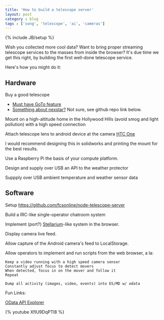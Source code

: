 ```yaml
---
title: 'How to build a telescope server'
layout: post
category : blog
tags : ['song', 'telescope', 'ai', 'cameras']
---
```

{% include JB/setup %}

Wish you collected more cool data? Want to bring proper streaming telescope services to the masses from inside the browser? It's due time we get this right, by building the first well-done telescope service.

Here's how you might do it:

## Hardware

Buy a good telescope
* [Must have GoTo feature](http://www.celestron.com/astronomy/series/advanced-series-gt-computerized-telescopes/)
* [Something about nexstar?](http://www.celestron.com/astronomy/celestron-nexstar-5se.html) Not sure, see github repo link below.

Mount on a high-altitude home in the Hollywood Hills (avoid smog and light pollution) with a high speed connection

Attach telescope lens to android device at the camera [HTC One](http://www.htc.com/us/smartphones/htc-one/?PS=1&cid=sem157p174347&gclid=COf2jK2u97cCFRHhQgodhwoAGg)

I would recommend designing this in solidworks and printing the mount for the best results.

Use a Raspberry Pi the basis of your compute platform.

Design and supply over USB an API to the weather protector

Suppply over USB ambient temperature and weather sensor data

## Software

Setup https://github.com/fcsonline/node-telescope-server

Build a IRC-like single-operator chatroom system

Implement (port?) [Stellarium](http://www.stellarium.org/)-like system in the browser.

Display camera live feed.

Allow capture of the Android camera's feed to LocalStorage.

Allow operators to implement and run scripts from the web browser, a la:

    Keep a video running with a high speed camera sensor
    Constantly adjust focus to detect movers
    When detected, focus in on the mover and follow it
    Repeat

    Dump all activity (images, video, events) into ES/MD w/ odata

Fun Links:

[OData API Explorer](http://services.odata.org/ODataAPIExplorer/ODataAPIExplorer.html)

{% youtube XfIU9DqPTl8 %}